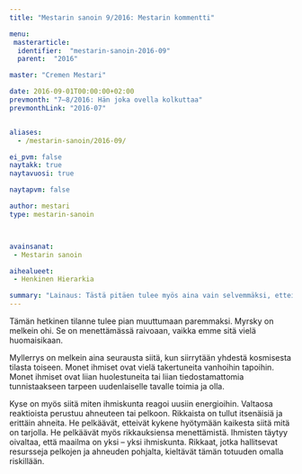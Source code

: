 ```yaml
---
title: "Mestarin sanoin 9/2016: Mestarin kommentti"

menu:
 masterarticle:
  identifier:  "mestarin-sanoin-2016-09"
  parent:  "2016"

master: "Cremen Mestari"

date: 2016-09-01T00:00:00+02:00
prevmonth: "7–8/2016: Hän joka ovella kolkuttaa"
prevmonthLink: "2016-07"


aliases:
  - /mestarin-sanoin/2016-09/

ei_pvm: false
naytakk: true
naytavuosi: true

naytapvm: false

author: mestari
type: mestarin-sanoin



avainsanat:
 - Mestarin sanoin

aihealueet:
 - Henkinen Hierarkia

summary: "Lainaus: Tästä pitäen tulee myös aina vain selvemmäksi, etteivät vanhat instituutiot ja tavat enää toimi. Ainakaan muutoin kuin harvojen eduksi. Täten jokaisessa kansakunnassa on auennut suuri jakolinja rikkaiden ja köyhien välille, ja terävämpänä ja selkeämpänä kuin ennen."
---
```

<p>Tämän hetkinen tilanne tulee pian muuttumaan paremmaksi. Myrsky on melkein ohi. Se on menettämässä raivoaan, vaikka emme sitä vielä huomaisikaan.</p>

<p>Myllerrys on melkein aina seurausta siitä, kun siirrytään yhdestä kosmisesta tilasta toiseen. Monet ihmiset ovat vielä takertuneita vanhoihin tapoihin. Monet ihmiset ovat liian huolestuneita tai liian tiedostamattomia tunnistaakseen tarpeen uudenlaiselle tavalle toimia ja olla.</p>

<p>Kyse on myös siitä miten ihmiskunta reagoi uusiin energioihin. Valtaosa reaktioista perustuu ahneuteen tai pelkoon. Rikkaista on tullut itsenäisiä ja erittäin ahneita. He pelkäävät, etteivät kykene hyötymään kaikesta siitä mitä on tarjolla. He pelkäävät myös rikkauksiensa menettämistä. Ihmisten täytyy oivaltaa, että maailma on yksi – yksi ihmiskunta. Rikkaat, jotka hallitsevat resursseja pelkojen ja ahneuden pohjalta, kieltävät tämän totuuden omalla riskillään.</p>